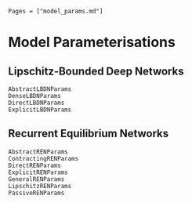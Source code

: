 ```@index
Pages = ["model_params.md"]
```

# Model Parameterisations

## Lipschitz-Bounded Deep Networks

```@docs
AbstractLBDNParams
DenseLBDNParams
DirectLBDNParams
ExplicitLBDNParams
```

## Recurrent Equilibrium Networks

```@docs
AbstractRENParams
ContractingRENParams
DirectRENParams
ExplicitRENParams
GeneralRENParams
LipschitzRENParams
PassiveRENParams
```
